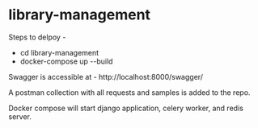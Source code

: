 # library-management

Steps to delpoy - 
  - cd library-management
  - docker-compose up --build

Swagger is accessible at - http://localhost:8000/swagger/

A postman collection with all requests and samples is added to the repo.

Docker compose will start django application, celery worker, and redis server.




